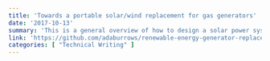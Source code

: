 ```yaml
---
title: 'Towards a portable solar/wind replacement for gas generators'
date: '2017-10-13'
summary: 'This is a general overview of how to design a solar power system, preferably a portable one. This takes a look at the power density disparities between gas powered generators and solar power systems. It also provides an overview of energy requirements for a few common tools, appliances, and home health needs. It then guides the reader through the calculations and decisions needed in order to build a proper solar power system.'
link: 'https://github.com/adaburrows/renewable-energy-generator-replacement'
categories: [ "Technical Writing" ]
---
```

